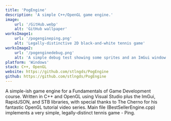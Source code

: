 ```yaml
---
title: 'PogEngine'
description: 'A simple C++/OpenGL game engine.'
image:
    url: '/GitHub.webp'
    alt: 'GitHub wallpaper'
worksImage1:
    url: '/pogengineping.png'
    alt: 'Legally-distinctive 2D black-and-white tennis game'
worksImage2:
    url: '/pogenginedebug.png'
    alt: 'A simple debug test showing some sprites and an ImGui window with sliders to translate the sprites.'
platform: 'Windows'
stack: C++, OpenGL
website: https://github.com/stlngds/PogEngine
github: https://github.com/stlngds/PogEngine
---
```


A simple-ish game engine for a Fundamentals of Game Development course. Written in C++ and OpenGL using Visual Studio plus the ImGui, RapidJSON, and STB libraries, with special thanks to The Cherno for his fantastic OpenGL tutorial video series. Main file (BestSellerEngine.cpp) implements a very simple, legally-distinct tennis game - Ping.